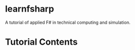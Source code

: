 learnfsharp
===========

A tutorial of applied F# in technical computing and simulation.

# Tutorial Contents


